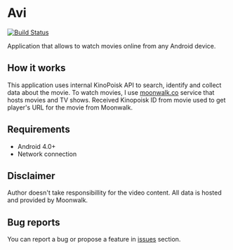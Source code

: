 # Avi

[![Build Status](https://travis-ci.org/odin3/Avi.svg?branch=master)](https://travis-ci.org/odin3/Avi)

Application that allows to watch movies online from any Android device.

## How it works
This application uses internal KinoPoisk API to search, identify and collect data about the movie.
To watch movies, I use [moonwalk.co](http://moonwalk.co/the_api) service that hosts movies and TV shows.
Received Kinopoisk ID from movie used to get player's URL for the movie from Moonwalk.

## Requirements
* Android 4.0+
* Network connection

## Disclaimer
Author doesn't take responsibillity for the video content. All data is hosted and provided by Moonwalk.

## Bug reports
You can report a bug or propose a feature in [issues](https://github.com/odin3/Avi/issues) section.
